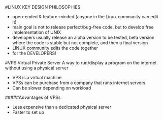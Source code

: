 #LINUX KEY DESIGN PHILOSOPHIES
- open-ended & feature-minded (anyone in the Linux community can edit it) 
- main goal is not to release perfect/bug-free code, but to develop free implementation of UNIX
- developers usually release an alpha version to be tested, beta version where the code is stable but not complete, and then a final version
- LINUX community edits the code together
- for the DEVELOPERS!


#VPS Virtual Private Server
A way to run/display a program on the internet without using a physical server

- VPS is a virtual machine
- VPSs can be purchase from a company that runs internet servers
- Can be slower depending on workload

#####Advantages of VPSs
- Less expensive than a dedicated physical server
- Faster to set up